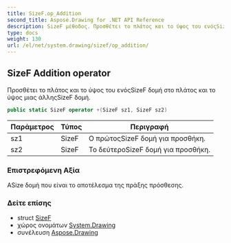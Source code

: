 ```yaml
---
title: SizeF.op_Addition
second_title: Aspose.Drawing for .NET API Reference
description: SizeF μέθοδος. Προσθέτει το πλάτος και το ύψος του ενόςSizeF δομή στο πλάτος και το ύψος μιας άλληςSizeF δομή.
type: docs
weight: 130
url: /el/net/system.drawing/sizef/op_addition/
---
```

## SizeF Addition operator

Προσθέτει το πλάτος και το ύψος του ενόςSizeF δομή στο πλάτος και το ύψος μιας άλληςSizeF δομή.

```csharp
public static SizeF operator +(SizeF sz1, SizeF sz2)
```

| Παράμετρος | Τύπος | Περιγραφή |
| --- | --- | --- |
| sz1 | SizeF | Ο πρώτοςSizeF δομή για προσθήκη. |
| sz2 | SizeF | Το δεύτεροSizeF δομή για προσθήκη. |

### Επιστρεφόμενη Αξία

ΑSize δομή που είναι το αποτέλεσμα της πράξης πρόσθεσης.

### Δείτε επίσης

* struct [SizeF](../)
* χώρος ονομάτων [System.Drawing](../../sizef/)
* συνέλευση [Aspose.Drawing](../../../)


